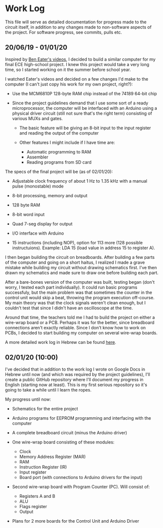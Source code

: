 # Work Log

This file will serve as detailed documentation for progress made to the circuit itself, in addition to any changes made to non-software aspects of the project. For software progress, see commits, pulls etc.

## 20/06/19 - 01/01/20

Inspired by [Ben Eater's videos](https://www.youtube.com/playlist?list=PLowKtXNTBypGqImE405J2565dvjafglHU), I decided to build a similar computer for my final ECE high-school project. I knew this project would take a very long time, so I started working on it the summer before school year.

I watched Eater's videos and decided on a few changes I'd make to the computer (I can't just copy his work for my own project, right?):
* Use the MCM6810P 128-byte RAM chip instead of the 74189 64-bit chip

* Since the project guidelines demand that I use some sort of a ready microprocessor, the computer will be interfaced with an Arduino using a physical driver circuit (still not sure that's the right term) consisting of various MUXs and gates.

  * The basic feature will be giving an 8-bit input to the input register and reading the output of the computer
  * Other features I might include if I have time are:
  
    * Automatic programming to RAM
    * Assembler
    * Reading programs from SD card

The specs of the final project will be (as of 02/01/20):

* Adjustable clock frequency of about 1 Hz to 1.35 kHz with a manual pulse (monostable) mode

* 8-bit processing, memory and output

* 128 byte RAM

* 8-bit word input

* Quad 7-seg display for output

* I/O interface with Arduino

* 15 instructions (including NOP), option for 113 more (128 possible instructuions). Example: LDA 15 (load value in address 15 to register A).

I then began building the circuit on breadboards. After building a few parts of the computer and going on a short haitus, I realized I made a grave mistake while building my circuit without drawing schematics first. I've then drawn my schematics and made sure to draw one before building each part.

After a bare-bones version of the computer was built, testing began (don't worry, I tested each part individually). It could run basic programs successfuly, but the main problem was that sometimes the counter in the control unit would skip a beat, throwing the program execution off-course. My main theory was that the clock signals weren't clean enough, but I couldn't test that since I didn't have an oscilloscope at the time.

Around that time, the teachers told me I had to build the project on either a wire-wrap board or a PCB. Perhaps it was for the better, since breadboard connections aren't exactly reliable. Since I don't know how to work on PCBs, I decided to start building my computer on several wire-wrap boards.

A more detailed work log in Hebrew can be found [here](https://docs.google.com/document/d/1f-CUX1oLNrWuMgMoHW-Djt5JsNIpseODwH8WzywEzs0/edit?usp=sharing).

## 02/01/20 (10:00)

I've decided that in addition to the work log I wrote on Google Docs in Hebrew until now (and which was required by the project guidelines), I'll create a public GitHub repository where I'll document my progress in English (starting now at least). This is my first serious repository so it's going to take a while until I learn the ropes.

My progress until now:
* Schematics for the entire project

* Arduino programs for EEPROM programming and interfacing with the computer

* A complete breadboard circuit (minus the Arduino driver)

* One wire-wrap board consisting of these modules:

  * Clock
  * Memory Address Register (MAR)
  * RAM
  * Instruction Register (IR)
  * Input register
  * Board port (with connections to Arduino drivers for the input)
  
* Second wire-wrap board with Program Counter (PC). Will consist of:

  * Registers A and B
  * ALU
  * Flags register
  * Output
  
* Plans for 2 more boards for the Control Unit and Arduino Driver

